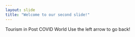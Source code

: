 ```yaml
---
layout: slide
title: "Welcome to our second slide!"
---
```

Tourism in Post COVID World
Use the left arrow to go back!
